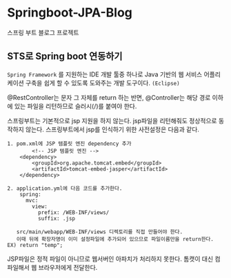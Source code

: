 # Springboot-JPA-Blog
스프링 부트 블로그 프로젝트

## STS로 Spring boot 연동하기
`Spring Framework` 를 지원하는 IDE 개발 툴중 하나로 Java 기반의 웹 서비스 어플리케이션 구축을 쉽게 할 수 있도록 도와주는 개발 도구이다. `(Eclipse)`

@RestController는 문자 그 자체를 return 하는 반면,
@Controller는 해당 경로 이하에 있는 파일을 리턴하므로 슬러시(/)를 붙여야 한다.

스프링부트는 기본적으로 jsp 지원을 하지 않는다.
jsp파일을 리턴해줘도 정상적으로 동작하지 않는다.
스프링부트에서 jsp를 인식하기 위한 사전설정은 다음과 같다.

    1. pom.xml에 JSP 템플릿 엔진 dependency 추가
    		<!-- JSP 템플릿 엔진 -->
		<dependency>
		    <groupId>org.apache.tomcat.embed</groupId>
		    <artifactId>tomcat-embed-jasper</artifactId>
		</dependency>

    2. application.yml에 다음 코드를 추가한다.
        spring:
          mvc:
            view:
              prefix: /WEB-INF/views/
              suffix: .jsp

       src/main/webapp/WEB-INF/views 디렉토리를 직접 만들어야 한다.
       이때 뒤에 확장자명이 이미 설정파일에 추가되어 있으므로 파일이름만을 return한다. EX) return "temp";

JSP파일은 정적 파일이 아니므로 웹서버인 아파치가 처리하지 못한다. 톰캣이 대신 컴파일해서 웹 브라우저에게 전달한다.

